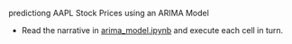 predictiong AAPL Stock Prices using an ARIMA Model


- Read the narrative in [arima_model.ipynb](https://github.com/AbdullahK047/AAPL-Stocks-ML/blob/master/ARIMA_Model/arima_model.ipynb) and execute each cell in turn.
